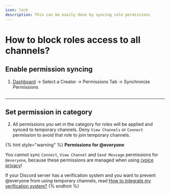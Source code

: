 ```yaml
---
icon: lock
description: This can be easily done by syncing role permissions
---
```


# How to block roles access to all channels?

## Enable permission syncing

1. [Dashboard](https://tempvoice.xyz/dashboard) -> Select a Creator -> Permissions Tab -> Synchronize Permissions

<figure><img src="../../.gitbook/assets/image (15) (1).png" alt=""><figcaption></figcaption></figure>

***

## Set permission in category

2. All permissions you set in the category for roles will be applied and synced to temporary channels. Deny `View Channels` or `Connect` permission to avoid that role to join temporary channels.

{% hint style="warning" %}
**Permissions for @everyone**

You cannot sync `Connect`, `View Channel` and `Send Message` permissions for `@everyone`, because these permissions are managed when using [/voice privacy](../../commands/voice/privacy.md)!

If your Discord server has a verification system and you want to prevent @everyone from using temporary channels, read [How to integrate my verification system?](../member-roles.md)
{% endhint %}

<figure><img src="../../.gitbook/assets/image (16) (1).png" alt=""><figcaption></figcaption></figure>
